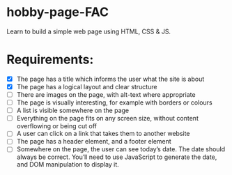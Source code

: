 # hobby-page-FAC
Learn to build a simple web page using HTML, CSS & JS.


# Requirements: 
- [x] The page has a title which informs the user what the site is about<br>
- [x] The page has a logical layout and clear structure <br>
- [ ] There are images on the page, with alt-text where appropriate<br>
- [ ] The page is visually interesting, for example with borders or colours <br>
- [ ] A list is visible somewhere on the page<br>
- [ ] Everything on the page fits on any screen size, without content overflowing or being cut off <br>
- [ ] A user can click on a link that takes them to another website <br>
- [ ] The page has a header element, and a footer element <br>
- [ ] Somewhere on the page, the user can see today’s date. The date should always be correct. You’ll need to use JavaScript to generate the date, and DOM manipulation to display it.
